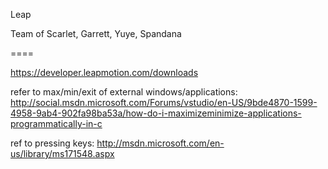 Leap

Team of Scarlet, Garrett, Yuye, Spandana

====

https://developer.leapmotion.com/downloads

refer to max/min/exit of external windows/applications:
http://social.msdn.microsoft.com/Forums/vstudio/en-US/9bde4870-1599-4958-9ab4-902fa98ba53a/how-do-i-maximizeminimize-applications-programmatically-in-c

ref to pressing keys:
http://msdn.microsoft.com/en-us/library/ms171548.aspx
